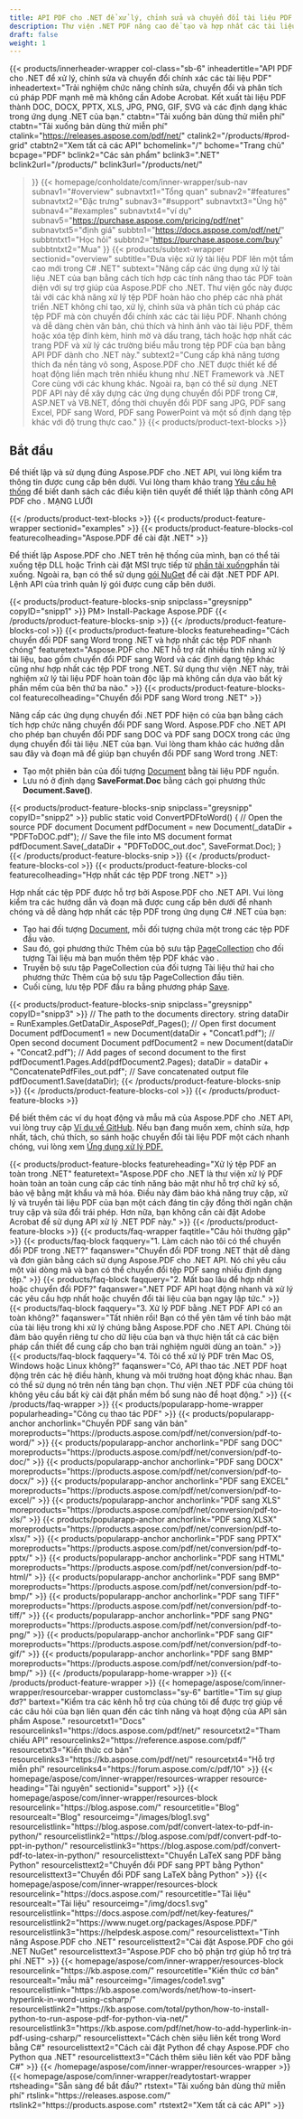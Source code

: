 ```yaml
---
title: API PDF cho .NET để xử lý, chỉnh sửa và chuyển đổi tài liệu PDF
description: Thư viện .NET PDF nâng cao để tạo và hợp nhất các tài liệu PDF. Chuyển đổi PDF sang JPG, PDF sang Excel và PDF sang Word trong các ứng dụng C#, ASP.NET & VB.NET.
draft: false
weight: 1
---
```

{{< products/innerheader-wrapper col-class="sb-6"
  inheadertitle="API PDF cho .NET để xử lý, chỉnh sửa và chuyển đổi chính xác các tài liệu PDF"
  inheadertext="Trải nghiệm chức năng chỉnh sửa, chuyển đổi và phân tích cú pháp PDF mạnh mẽ mà không cần Adobe Acrobat. Kết xuất tài liệu PDF thành DOC, DOCX, PPTX, XLS, JPG, PNG, GIF, SVG và các định dạng khác trong ứng dụng .NET của bạn."
  ctabtn="Tải xuống bản dùng thử miễn phí"
  ctabtn="Tải xuống bản dùng thử miễn phí"
  ctalink="https://releases.aspose.com/pdf/net/"
  ctalink2="/products/#prod-grid"
  ctabtn2="Xem tất cả các API"
  bchomelink="/"
  bchome="Trang chủ"
  bcpage="PDF"
  bclink2="Các sản phẩm"
  bclink3=".NET"
  bclink2url="/products/"
  bclink3url="/products/net/"
  >}}
{{< homepage/conholdate/com/inner-wrapper/sub-nav 
subnav1="#overview"
subnavtxt1="Tổng quan" 
subnav2="#features"
subnavtxt2="Đặc trưng" 
subnav3="#support"
subnavtxt3="Ủng hộ" 
subnav4="#examples"
subnavtxt4="ví dụ" 
subnav5="https://purchase.aspose.com/pricing/pdf/net"
subnavtxt5="định giá" 
subbtn1="https://docs.aspose.com/pdf/net/"
subbtntxt1="Học hỏi"
subbtn2="https://purchase.aspose.com/buy"
subbtntxt2="Mua"
>}}
   {{< products/subtext-wrapper
   sectionid="overview"
   subtitle="Đưa việc xử lý tài liệu PDF lên một tầm cao mới trong C# .NET"
   subtext="Nâng cấp các ứng dụng xử lý tài liệu .NET của bạn bằng cách tích hợp các tính năng thao tác PDF toàn diện với sự trợ giúp của Aspose.PDF cho .NET. Thư viện gốc này được tải với các khả năng xử lý tệp PDF hoàn hảo cho phép các nhà phát triển .NET không chỉ tạo, xử lý, chỉnh sửa và phân tích cú pháp các tệp PDF mà còn chuyển đổi chính xác các tài liệu PDF. Nhanh chóng và dễ dàng chèn văn bản, chú thích và hình ảnh vào tài liệu PDF, thêm hoặc xóa tệp đính kèm, hình mờ và dấu trang, tách hoặc hợp nhất các trang PDF và xử lý các trường biểu mẫu trong tệp PDF của bạn bằng API PDF dành cho .NET này."
   subtext2="Cung cấp khả năng tương thích đa nền tảng vô song, Aspose.PDF cho .NET được thiết kế để hoạt động liền mạch trên nhiều khung như .NET Framework và .NET Core cùng với các khung khác. Ngoài ra, bạn có thể sử dụng .NET PDF API này để xây dựng các ứng dụng chuyển đổi PDF trong C#, ASP.NET và VB.NET, đồng thời chuyển đổi PDF sang JPG, PDF sang Excel, PDF sang Word, PDF sang PowerPoint và một số định dạng tệp khác với độ trung thực cao."
   >}} 
   {{< products/product-text-blocks >}}
   <h2>Bắt đầu</h2>
   <p>Để thiết lập và sử dụng đúng Aspose.PDF cho .NET API, vui lòng kiểm tra thông tin được cung cấp bên dưới. Vui lòng tham khảo trang <a href="https://docs.aspose.com/pdf/net/system-requirements/">Yêu cầu hệ thống</a> để biết danh sách các điều kiện tiên quyết để thiết lập thành công API PDF cho . MẠNG LƯỚI</p>
   {{< /products/product-text-blocks >}}
{{< products/product-feature-wrapper
sectionid="examples"
>}}
{{< products/product-feature-blocks-col
featurecolheading="Aspose.PDF để cài đặt .NET"
>}}
<p>Để thiết lập Aspose.PDF cho .NET trên hệ thống của mình, bạn có thể tải xuống tệp DLL hoặc Trình cài đặt MSI trực tiếp từ <a href="https://releases.aspose.com/pdf/net/">phần tải xuống</a href="https://releases.aspose.com/pdf/net/">phần tải xuống</ một>. Ngoài ra, bạn có thể sử dụng <a href="https://www.nuget.org/packages/Aspose.PDF/">gói NuGet</a> để cài đặt .NET PDF API. Lệnh API của trình quản lý gói được cung cấp bên dưới.</p>
{{< products/product-feature-blocks-snip
 snipclass="greysnipp"
 copyID="snipp1"
>}}
PM> Install-Package Aspose.PDF
{{< /products/product-feature-blocks-snip >}}
{{< /products/product-feature-blocks-col >}}
{{< products/product-feature-blocks
featureheading="Cách chuyển đổi PDF sang Word trong .NET và hợp nhất các tệp PDF nhanh chóng"
featuretext="Aspose.PDF cho .NET hỗ trợ rất nhiều tính năng xử lý tài liệu, bao gồm chuyển đổi PDF sang Word và các định dạng tệp khác cũng như hợp nhất các tệp PDF trong .NET. Sử dụng thư viện .NET này, trải nghiệm xử lý tài liệu PDF hoàn toàn độc lập mà không cần dựa vào bất kỳ phần mềm của bên thứ ba nào."
>}}
{{< products/product-feature-blocks-col
 featurecolheading="Chuyển đổi PDF sang Word trong .NET"
>}}
<p>Nâng cấp các ứng dụng chuyển đổi .NET PDF hiện có của bạn bằng cách tích hợp chức năng chuyển đổi PDF sang Word. Aspose.PDF cho .NET API cho phép bạn chuyển đổi PDF sang DOC và PDF sang DOCX trong các ứng dụng chuyển đổi tài liệu .NET của bạn. Vui lòng tham khảo các hướng dẫn sau đây và đoạn mã để giúp bạn chuyển đổi PDF sang Word trong .NET:</p>
<ul>
   <li>Tạo một phiên bản của đối tượng <a href="https://reference.aspose.com/pdf/net/aspose.pdf/document/">Document</a> bằng tài liệu PDF nguồn.</li>
   <li>Lưu nó ở định dạng <strong>SaveFormat.Doc</strong> bằng cách gọi phương thức <strong>Document.Save()</strong>.</li>
</ul>
{{< products/product-feature-blocks-snip
 snipclass="greysnipp"
 copyID="snipp2"
>}}
public static void ConvertPDFtoWord()
{
    // Open the source PDF document
    Document pdfDocument = new Document(_dataDir + "PDFToDOC.pdf");
    // Save the file into MS document format
    pdfDocument.Save(_dataDir + "PDFToDOC_out.doc", SaveFormat.Doc);
}
{{< /products/product-feature-blocks-snip >}}
{{< /products/product-feature-blocks-col >}}
{{< products/product-feature-blocks-col
 featurecolheading="Hợp nhất các tệp PDF trong .NET"
>}}
<p>Hợp nhất các tệp PDF được hỗ trợ bởi Aspose.PDF cho .NET API. Vui lòng kiểm tra các hướng dẫn và đoạn mã được cung cấp bên dưới để nhanh chóng và dễ dàng hợp nhất các tệp PDF trong ứng dụng C# .NET của bạn:</p>
<ul>
   <li>Tạo hai đối tượng <a href="https://reference.aspose.com/pdf/net/aspose.pdf/document">Document</a>, mỗi đối tượng chứa một trong các tệp PDF đầu vào.</li>
   <li>Sau đó, gọi phương thức Thêm của bộ sưu tập <a href="https://reference.aspose.com/pdf/net/aspose.pdf/pagecollection">PageCollection</a> cho đối tượng Tài liệu mà bạn muốn thêm tệp PDF khác vào .</li>
   <li>Truyền bộ sưu tập PageCollection của đối tượng Tài liệu thứ hai cho phương thức Thêm của bộ sưu tập PageCollection đầu tiên.</li>
   <li>Cuối cùng, lưu tệp PDF đầu ra bằng phương pháp <a href="https://reference.aspose.com/pdf/net/aspose.pdf.document/save/methods/4">Save</a>.</li>
</ul>
{{< products/product-feature-blocks-snip
snipclass="greysnipp"
copyID="snipp3"
>}}
// The path to the documents directory.
string dataDir = RunExamples.GetDataDir_AsposePdf_Pages();
// Open first document
Document pdfDocument1 = new Document(dataDir + "Concat1.pdf");
// Open second document
Document pdfDocument2 = new Document(dataDir + "Concat2.pdf");
// Add pages of second document to the first
pdfDocument1.Pages.Add(pdfDocument2.Pages);
dataDir = dataDir + "ConcatenatePdfFiles_out.pdf";
// Save concatenated output file
pdfDocument1.Save(dataDir);
{{< /products/product-feature-blocks-snip >}}
{{< /products/product-feature-blocks-col >}}
{{< /products/product-feature-blocks >}}
   <p class="col-lg-12">Để biết thêm các ví dụ hoạt động và mẫu mã của Aspose.PDF cho .NET API, vui lòng truy cập <a href="https://github.com/aspose-pdf/Aspose.PDF-for-.NET/tree/master/Examples">Ví dụ về GitHub</a>. Nếu bạn đang muốn xem, chỉnh sửa, hợp nhất, tách, chú thích, so sánh hoặc chuyển đổi tài liệu PDF một cách nhanh chóng, vui lòng xem <a href="https://products.aspose.app/pdf/family" trực tuyến miễn phí của chúng tôi >Ứng dụng xử lý PDF.</a></p>
{{< products/product-feature-blocks
featureheading="Xử lý tệp PDF an toàn trong .NET"
featuretext="Aspose.PDF cho .NET là thư viện xử lý PDF hoàn toàn an toàn cung cấp các tính năng bảo mật như hỗ trợ chữ ký số, bảo vệ bằng mật khẩu và mã hóa. Điều này đảm bảo khả năng truy cập, xử lý và truyền tài liệu PDF của bạn một cách đáng tin cậy đồng thời ngăn chặn truy cập và sửa đổi trái phép. Hơn nữa, bạn không cần cài đặt Adobe Acrobat để sử dụng API xử lý .NET PDF này."
>}}
   {{< /products/product-feature-blocks >}}
   {{< products/faq-wrapper
   faqtitle="Câu hỏi thường gặp"
>}}
   {{< products/faq-block
 faqquery="1. Làm cách nào tôi có thể chuyển đổi PDF trong .NET?"
 faqanswer="Chuyển đổi PDF trong .NET thật dễ dàng và đơn giản bằng cách sử dụng Aspose.PDF cho .NET API. Nó chỉ yêu cầu một vài dòng mã và bạn có thể chuyển đổi tệp PDF sang nhiều định dạng tệp."
>}}
   {{< products/faq-block 
 faqquery="2. Mất bao lâu để hợp nhất hoặc chuyển đổi PDF?"
 faqanswer=".NET PDF API hoạt động nhanh và xử lý các yêu cầu hợp nhất hoặc chuyển đổi tài liệu của bạn ngay lập tức."
>}}
   {{< products/faq-block
 faqquery="3. Xử lý PDF bằng .NET PDF API có an toàn không?"
 faqanswer="Tất nhiên rồi! Bạn có thể yên tâm về tính bảo mật của tài liệu trong khi xử lý chúng bằng Aspose.PDF cho .NET API. Chúng tôi đảm bảo quyền riêng tư cho dữ liệu của bạn và thực hiện tất cả các biện pháp cần thiết để cung cấp cho bạn trải nghiệm người dùng an toàn."
>}}
   {{< products/faq-block
 faqquery="4. Tôi có thể xử lý PDF trên Mac OS, Windows hoặc Linux không?"
 faqanswer="Có, API thao tác .NET PDF hoạt động trên các hệ điều hành, khung và môi trường hoạt động khác nhau. Bạn có thể sử dụng nó trên nền tảng bạn chọn. Thư viện .NET PDF của chúng tôi không yêu cầu bất kỳ cài đặt phần mềm bổ sung nào để hoạt động."
>}}
   {{< /products/faq-wrapper >}}
   {{< products/popularapp-home-wrapper
   popularheading="Công cụ thao tác PDF"
   >}}
   {{< products/popularapp-anchor
 anchorlink="Chuyển PDF sang văn bản"
 moreproducts="https://products.aspose.com/pdf/net/conversion/pdf-to-word/"
>}} 
   {{< products/popularapp-anchor
 anchorlink="PDF sang DOC"
 moreproducts="https://products.aspose.com/pdf/net/conversion/pdf-to-doc/"
>}} 
   {{< products/popularapp-anchor
 anchorlink="PDF sang DOCX"
 moreproducts="https://products.aspose.com/pdf/net/conversion/pdf-to-docx/"
>}} 
   {{< products/popularapp-anchor
 anchorlink="PDF sang EXCEL"
 moreproducts="https://products.aspose.com/pdf/net/conversion/pdf-to-excel/"
>}} 
   {{< products/popularapp-anchor
 anchorlink="PDF sang XLS"
 moreproducts="https://products.aspose.com/pdf/net/conversion/pdf-to-xls/"
>}} 
   {{< products/popularapp-anchor
 anchorlink="PDF sang XLSX"
 moreproducts="https://products.aspose.com/pdf/net/conversion/pdf-to-xlsx/"
>}} 
   {{< products/popularapp-anchor
 anchorlink="PDF sang PPTX"
 moreproducts="https://products.aspose.com/pdf/net/conversion/pdf-to-pptx/"
>}} 
   {{< products/popularapp-anchor
 anchorlink="PDF sang HTML"
 moreproducts="https://products.aspose.com/pdf/net/conversion/pdf-to-html/"
>}} 
   {{< products/popularapp-anchor
 anchorlink="PDF sang BMP"
 moreproducts="https://products.aspose.com/pdf/net/conversion/pdf-to-bmp/"
>}} 
   {{< products/popularapp-anchor
 anchorlink="PDF sang TIFF"
 moreproducts="https://products.aspose.com/pdf/net/conversion/pdf-to-tiff/"
>}} 
   {{< products/popularapp-anchor
 anchorlink="PDF sang PNG"
 moreproducts="https://products.aspose.com/pdf/net/conversion/pdf-to-png/"
>}} 
   {{< products/popularapp-anchor
 anchorlink="PDF sang GIF"
 moreproducts="https://products.aspose.com/pdf/net/conversion/pdf-to-gif/"
>}} 
   {{< products/popularapp-anchor
 anchorlink="PDF sang BMP"
 moreproducts="https://products.aspose.com/pdf/net/conversion/pdf-to-bmp/"
>}}  
   {{< /products/popularapp-home-wrapper >}}
   {{< /products/product-feature-wrapper >}}
{{< homepage/aspose/com/inner-wrapper/resourcebar-wrapper
customclass="sy-6"
bartitle="Tim sự giup đơ?"
bartext="Kiểm tra các kênh hỗ trợ của chúng tôi để được trợ giúp về các câu hỏi của bạn liên quan đến các tính năng và hoạt động của API sản phẩm Aspose."
 resourcetxt1="Docs"
 resourcelinks1="https://docs.aspose.com/pdf/net/"
 resourcetxt2="Tham chiếu API"
 resourcelinks2="https://reference.aspose.com/pdf/" 
 resourcetxt3="Kiến thức cơ bản"
 resourcelinks3="https://kb.aspose.com/pdf/net/"
 resourcetxt4="Hỗ trợ miễn phí"
 resourcelinks4="https://forum.aspose.com/c/pdf/10"
>}}
{{< homepage/aspose/com/inner-wrapper/resources-wrapper
 resource-heading="Tài nguyên"
 sectionid="support"
>}}
{{< homepage/aspose/com/inner-wrapper/resources-block
 resourcelink="https://blog.aspose.com/"
 resourcetitle="Blog"
 resourcealt="Blog"
 resourceimg="/images/blog1.svg"
 resourcelistlink="https://blog.aspose.com/pdf/convert-latex-to-pdf-in-python/"
 resourcelistlink2="https://blog.aspose.com/pdf/convert-pdf-to-ppt-in-python/"
 resourcelistlink3="https://blog.aspose.com/pdf/convert-pdf-to-latex-in-python/"
 resourcelisttext="Chuyển LaTeX sang PDF bằng Python"
 resourcelisttext2="Chuyển đổi PDF sang PPT bằng Python"
 resourcelisttext3="Chuyển đổi PDF sang LaTeX bằng Python"
>}}
{{< homepage/aspose/com/inner-wrapper/resources-block
 resourcelink="https://docs.aspose.com/"
 resourcetitle="Tài liệu"
 resourcealt="Tài liệu"
 resourceimg="/img/docs1.svg"
 resourcelistlink="https://docs.aspose.com/pdf/net/key-features/"
 resourcelistlink2="https://www.nuget.org/packages/Aspose.PDF/"
 resourcelistlink3="https://helpdesk.aspose.com/"
 resourcelisttext="Tính năng Aspose.PDF cho .NET"
 resourcelisttext2="Cài đặt Aspose.PDF cho gói .NET NuGet"
 resourcelisttext3="Aspose.PDF cho bộ phận trợ giúp hỗ trợ trả phí .NET"
>}}
{{< homepage/aspose/com/inner-wrapper/resources-block
 resourcelink="https://kb.aspose.com/"
 resourcetitle="Kiến thức cơ bản"
 resourcealt="mẫu mã"
 resourceimg="/images/code1.svg"
 resourcelistlink="https://kb.aspose.com/words/net/how-to-insert-hyperlink-in-word-using-csharp/"
 resourcelistlink2="https://kb.aspose.com/total/python/how-to-install-python-to-run-aspose-pdf-for-python-via-net/"
 resourcelistlink3="https://kb.aspose.com/pdf/net/how-to-add-hyperlink-in-pdf-using-csharp/"
 resourcelisttext="Cách chèn siêu liên kết trong Word bằng C#"
resourcelisttext2="Cách cài đặt Python để chạy Aspose.PDF cho Python qua .NET"
resourcelisttext3="Cách thêm siêu liên kết vào PDF bằng C#"
>}}
{{< /homepage/aspose/com/inner-wrapper/resources-wrapper >}}
{{< homepage/aspose/com/inner-wrapper/readytostart-wrapper
rtsheading="Sẵn sàng để bắt đầu?"
rtstext="Tải xuống bản dùng thử miễn phí"
rtslink="https://releases.aspose.com/"
rtslink2="https://products.aspose.com"
rtstext2="Xem tất cả các API"
>}}
